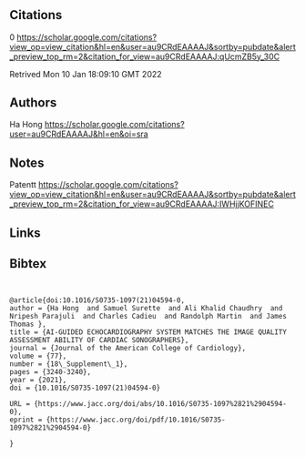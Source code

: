 # 
## Citations
0
https://scholar.google.com/citations?view_op=view_citation&hl=en&user=au9CRdEAAAAJ&sortby=pubdate&alert_preview_top_rm=2&citation_for_view=au9CRdEAAAAJ:qUcmZB5y_30C

Retrived
Mon 10 Jan 18:09:10 GMT 2022

## Authors 

Ha Hong
https://scholar.google.com/citations?user=au9CRdEAAAAJ&hl=en&oi=sra



## Notes

Patentt
https://scholar.google.com/citations?view_op=view_citation&hl=en&user=au9CRdEAAAAJ&sortby=pubdate&alert_preview_top_rm=2&citation_for_view=au9CRdEAAAAJ:IWHjjKOFINEC

## Links 

## Bibtex 

```


@article{doi:10.1016/S0735-1097(21)04594-0,
author = {Ha Hong  and Samuel Surette  and Ali Khalid Chaudhry  and Nripesh Parajuli  and Charles Cadieu  and Randolph Martin  and James Thomas },
title = {AI-GUIDED ECHOCARDIOGRAPHY SYSTEM MATCHES THE IMAGE QUALITY ASSESSMENT ABILITY OF CARDIAC SONOGRAPHERS},
journal = {Journal of the American College of Cardiology},
volume = {77},
number = {18\_Supplement\_1},
pages = {3240-3240},
year = {2021},
doi = {10.1016/S0735-1097(21)04594-0}

URL = {https://www.jacc.org/doi/abs/10.1016/S0735-1097%2821%2904594-0},
eprint = {https://www.jacc.org/doi/pdf/10.1016/S0735-1097%2821%2904594-0}

}
```

